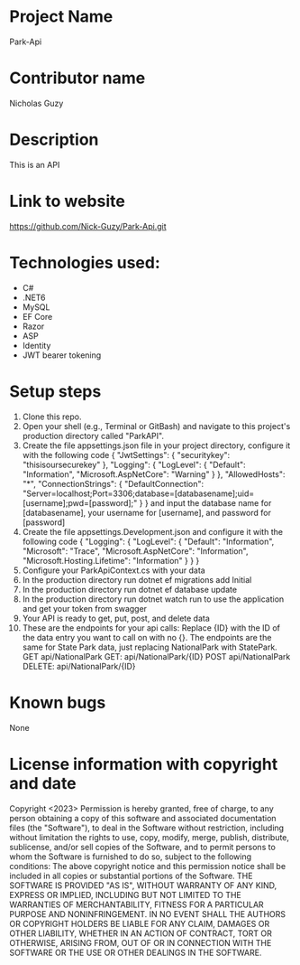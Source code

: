 # Project Name
Park-Api
# Contributor name
Nicholas Guzy
# Description
This is an API 
# Link to website
https://github.com/Nick-Guzy/Park-Api.git
# Technologies used:
* C#
* .NET6
* MySQL
* EF Core
* Razor
* ASP
* Identity
* JWT bearer tokening 
# Setup steps
1. Clone this repo.
2. Open your shell (e.g., Terminal or GitBash) and navigate to this project's production directory called "ParkAPI".
3. Create the file appsettings.json file in your project directory, configure it with the following code
    {
    "JwtSettings": {
      "securitykey": "thisisoursecurekey"
    },
  "Logging": {
    "LogLevel": {
      "Default": "Information",
      "Microsoft.AspNetCore": "Warning"
    }
  },
  "AllowedHosts": "*",
  "ConnectionStrings": {
    "DefaultConnection": "Server=localhost;Port=3306;database=[databasename];uid=[username];pwd=[password];"
  }
} 
and input the database name for [databasename], your username for [username], and password for [password]
4. Create the file appsettings.Development.json and configure it with the following code
{
  "Logging": {
    "LogLevel": {
      "Default": "Information",
      "Microsoft": "Trace",
      "Microsoft.AspNetCore": "Information",
      "Microsoft.Hosting.Lifetime": "Information"
    }
  }
}
5. Configure your ParkApiContext.cs with your data 
6. In the production directory run dotnet ef migrations add Initial
7. In the production directory run dotnet ef database update
8. In the production directory run dotnet watch run to use the application and get your token from swagger
9. Your API is ready to get, put, post, and delete data
10. These are the endpoints for your api calls: Replace {ID} with the ID of the data entry you want to call on with no {}. The endpoints are the same for State Park data, just replacing NationalPark with StatePark.
GET api/NationalPark
GET: api/NationalPark/{ID}
POST api/NationalPark
DELETE: api/NationalPark/{ID}
# Known bugs
None
# License information with copyright and date
Copyright <2023> <Nicholas Guzy>
Permission is hereby granted, free of charge, to any person obtaining a copy of this software and associated documentation files (the "Software"), to deal in the Software without restriction, including without limitation the rights to use, copy, modify, merge, publish, distribute, sublicense, and/or sell copies of the Software, and to permit persons to whom the Software is furnished to do so, subject to the following conditions:
The above copyright notice and this permission notice shall be included in all copies or substantial portions of the Software.
THE SOFTWARE IS PROVIDED "AS IS", WITHOUT WARRANTY OF ANY KIND, EXPRESS OR IMPLIED, INCLUDING BUT NOT LIMITED TO THE WARRANTIES OF MERCHANTABILITY, FITNESS FOR A PARTICULAR PURPOSE AND NONINFRINGEMENT. IN NO EVENT SHALL THE AUTHORS OR COPYRIGHT HOLDERS BE LIABLE FOR ANY CLAIM, DAMAGES OR OTHER LIABILITY, WHETHER IN AN ACTION OF CONTRACT, TORT OR OTHERWISE, ARISING FROM, OUT OF OR IN CONNECTION WITH THE SOFTWARE OR THE USE OR OTHER DEALINGS IN THE SOFTWARE.
